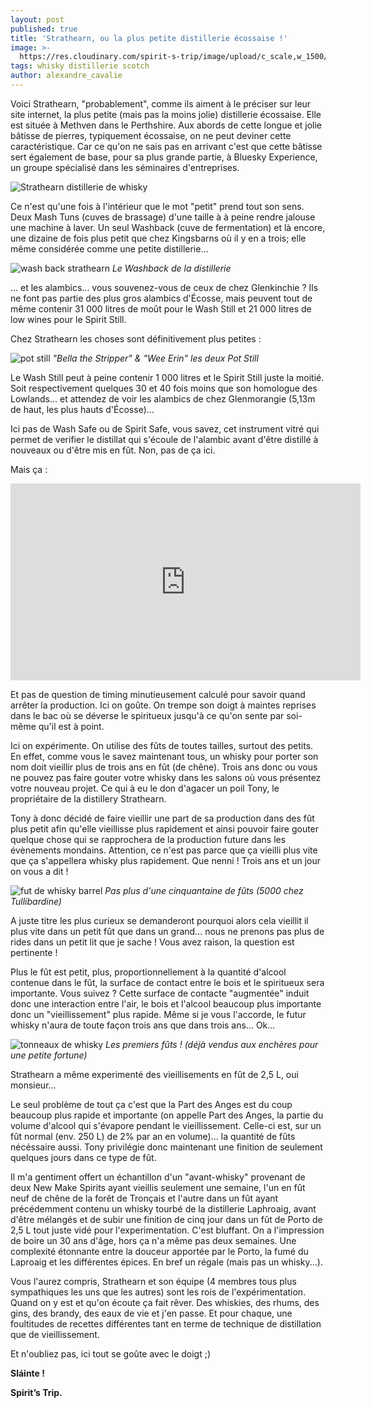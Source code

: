 ```yaml
---
layout: post
published: true
title: 'Strathearn, ou la plus petite distillerie écossaise !'
image: >-
  https://res.cloudinary.com/spirit-s-trip/image/upload/c_scale,w_1500/v1490705500/IMG_1690_dm9u5e.jpg
tags: whisky distillerie scotch
author: alexandre_cavalie
---
```



Voici Strathearn, "probablement", comme ils aiment à le préciser sur leur site internet, la plus petite (mais pas la moins jolie) distillerie écossaise. Elle est située à Methven dans le Perthshire.
Aux abords de cette longue et jolie bâtisse de pierres, typiquement écossaise, on ne peut deviner cette caractéristique. Car ce qu'on ne sais pas en arrivant c'est que cette bâtisse sert également de base, pour sa plus grande partie, à Bluesky Experience, un groupe spécialisé dans les séminaires d'entreprises.

![Strathearn distillerie de whisky]({{site.baseurl}}/https://res.cloudinary.com/spirit-s-trip/image/upload/c_scale,h_500/v1495567570/Instagram/IMG_1696.jpg)

Ce n'est qu'une fois à l'intérieur que le mot "petit" prend tout son sens.
Deux Mash Tuns (cuves de brassage) d'une taille à à peine rendre jalouse une machine à laver. Un seul Washback (cuve de fermentation) et là encore, une dizaine de fois plus petit que chez Kingsbarns où il y en a trois; elle même considérée comme une petite distillerie...


![wash back strathearn]({{site.baseurl}}/https://res.cloudinary.com/spirit-s-trip/image/upload/c_scale,h_500/v1495567608/Strathearn/IMG_1665.jpg)
_Le Washback de la distillerie_


... et les alambics... vous souvenez-vous de ceux de chez Glenkinchie ? Ils ne font pas partie des plus gros alambics d'Écosse, mais peuvent tout de même contenir 31 000 litres de moût pour le Wash Still et 21 000 litres de low wines pour le Spirit Still.


Chez Strathearn les choses sont définitivement plus petites :


![pot still]({{site.baseurl}}/https://res.cloudinary.com/spirit-s-trip/image/upload/c_scale,h_500/v1497535004/Strathearn/IMG_1670_ev9srr.jpg)
_"Bella the Stripper" & "Wee Erin" les deux Pot Still_


Le Wash Still peut à peine contenir 1 000 litres et le Spirit Still juste la moitié. Soit respectivement quelques 30 et 40 fois moins que son homologue des Lowlands... et attendez de voir les alambics de chez Glenmorangie (5,13m de haut, les plus hauts d'Écosse)...

Ici pas de Wash Safe ou de Spirit Safe, vous savez, cet instrument vitré qui permet de verifier le distillat qui s'écoule de l'alambic avant d'être distillé à nouveaux ou d'être mis en fût.
Non, pas de ça ici.

Mais ça :

<iframe class= "text-center" width="560" height="315" src="https://www.youtube.com/embed/JX7Bbu4xASM" frameborder="0" allowfullscreen></iframe>

Et pas de question de timing minutieusement calculé pour savoir quand arrêter la production. Ici on goûte. On trempe son doigt à maintes reprises dans le bac où se déverse le spiritueux jusqu'à ce qu'on sente par soi-même qu'il est à point.

Ici on expérimente. On utilise des fûts de toutes tailles, surtout des petits.
En effet, comme vous le savez maintenant tous, un whisky pour porter son nom doit vieillir plus de trois ans en fût (de chêne). Trois ans donc ou vous ne pouvez pas faire gouter votre whisky dans les salons où vous présentez votre nouveau projet. Ce qui à eu le don d'agacer un poil Tony, le propriétaire de la distillery Strathearn.

Tony à donc décidé de faire vieillir une part de sa production dans des fût plus petit afin qu'elle vieillisse plus rapidement et ainsi pouvoir faire gouter quelque chose qui se rapprochera de la production future dans les évènements mondains.
Attention, ce n'est pas parce que ça vieilli plus vite que ça s'appellera whisky plus rapidement. Que nenni ! Trois ans et un jour on vous a dit !


![fut de whisky barrel]({{site.baseurl}}/https://res.cloudinary.com/spirit-s-trip/image/upload/c_scale,h_500/v1495567594/Strathearn/IMG_1675.jpg)
_Pas plus d'une cinquantaine de fûts (5000 chez Tullibardine)_

A juste titre les plus curieux se demanderont pourquoi alors cela vieillit il plus vite dans un petit fût que dans un grand... nous ne prenons pas plus de rides dans un petit lit que je sache !
Vous avez raison, la question est pertinente !

Plus le fût est petit, plus, proportionnellement à la quantité d'alcool contenue dans le fût, la surface de contact entre le bois et le spiritueux sera importante. Vous suivez ?
Cette surface de contacte "augmentée" induit donc une interaction entre l'air, le bois et l'alcool beaucoup plus importante donc un "vieillissement" plus rapide. Même si je vous l'accorde, le futur whisky n'aura de toute façon trois ans que dans trois ans... Ok...


![tonneaux de whisky]({{site.baseurl}}/https://res.cloudinary.com/spirit-s-trip/image/upload/c_scale,h_500/v1495567587/Strathearn/IMG_1674.jpg)
_Les premiers fûts ! (déjà vendus aux enchères pour une petite fortune)_

Strathearn a même experimenté des vieillisements en fût de 2,5 L, oui monsieur...

Le seul problème de tout ça c'est que la Part des Anges est du coup beaucoup plus rapide et importante (on appelle Part des Anges, la partie du volume d'alcool qui s'évapore pendant le vieillissement. Celle-ci est, sur un fût normal (env. 250 L) de 2% par an en volume)... la quantité de fûts nécéssaire aussi. Tony privilégie donc maintenant une finition de seulement quelques jours dans ce type de fût.

Il m'a gentiment offert un échantillon d'un "avant-whisky" provenant de deux New Make Spirits ayant vieillis seulement une semaine, l'un en fût neuf de chêne de la forêt de Tronçais et l'autre dans un fût ayant précédemment contenu un whisky tourbé de la distillerie Laphroaig, avant d'être mélangés et de subir une finition de cinq jour dans un fût de Porto de 2,5 L tout juste vidé pour l'experimentation.
C'est bluffant.
On a l'impression de boire un 30 ans d'âge, hors ça n'a même pas deux semaines.
Une complexité étonnante entre la douceur apportée par le Porto, la fumé du Laproaig et les différentes épices. En bref un régale (mais pas un whisky...).

Vous l'aurez compris, Strathearn et son équipe (4 membres tous plus sympathiques les uns que les autres) sont les rois de l'expérimentation. Quand on y est et qu'on écoute ça fait rêver.
Des whiskies, des rhums, des gins, des brandy, des eaux de vie et j'en passe. Et pour chaque, une foultitudes de recettes différentes tant en terme de technique de distillation que de vieillissement.

Et n'oubliez pas, ici tout se goûte avec le doigt ;)


**Sláinte !**

**Spirit’s Trip.**
